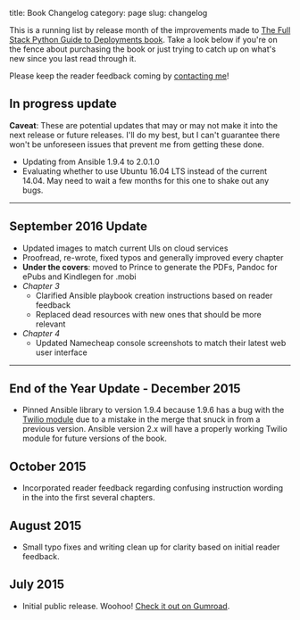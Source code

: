 title: Book Changelog
category: page
slug: changelog


This is a running list by release month of the improvements made to 
[The Full Stack Python Guide to Deployments book](https://gumroad.com/l/python-deployments). 
Take a look below if you're on the fence about purchasing the book or 
just trying to catch up on what's new since you last read through it.

Please keep the reader feedback coming by 
[contacting me](https://www.fullstackpython.com/about-author.html)!


## In progress update
**Caveat**: These are potential updates that may or may not make it into
the next release or future releases. I'll do my best, but I can't guarantee
there won't be unforeseen issues that prevent me from getting these done.
* Updating from Ansible 1.9.4 to 2.0.1.0
* Evaluating whether to use Ubuntu 16.04 LTS instead of the current 14.04.
  May need to wait a few months for this one to shake out any bugs.


----

## September 2016 Update
* Updated images to match current UIs on cloud services
* Proofread, re-wrote, fixed typos and generally improved every chapter 
* **Under the covers**: moved to Prince to generate the PDFs, Pandoc for 
  ePubs and Kindlegen for .mobi
* *Chapter 3*
    * Clarified Ansible playbook creation instructions based on reader 
      feedback
    * Replaced dead resources with new ones that should be more relevant 
* *Chapter 4*
    * Updated Namecheap console screenshots to match their latest web
      user interface


----

## End of the Year Update - December 2015
* Pinned Ansible library to version 1.9.4 because 1.9.6 has a bug with the
  [Twilio module](http://docs.ansible.com/ansible/twilio_module.html) due 
  to a mistake in the merge that snuck in from a previous version.
  Ansible version 2.x will have a properly working Twilio module for future
  versions of the book.


## October 2015
* Incorporated reader feedback regarding confusing instruction wording in 
  the into the first several chapters.


## August 2015
* Small typo fixes and writing clean up for clarity based on initial 
  reader feedback.


## July 2015
* Initial public release. Woohoo! 
  [Check it out on Gumroad](https://gumroad.com/l/python-deployments).

